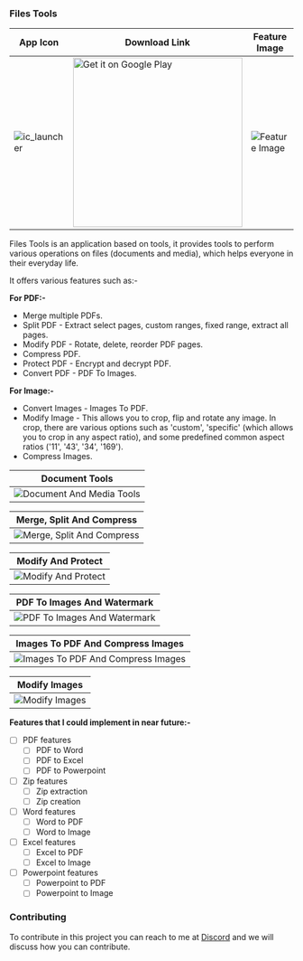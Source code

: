 ### Files Tools

| App Icon | Download Link | Feature Image |
| ------------- | ------------- | ------------- |
| ![ic_launcher](https://user-images.githubusercontent.com/85361211/128973496-365b0ea2-d777-4423-b86b-416814b586a8.png) | <a href='https://play.google.com/store/apps/details?id=com.pureinfoapps.android.apps.filestools'><img alt='Get it on Google Play' src='https://play.google.com/intl/en_us/badges/images/generic/en_badge_web_generic.png' width='300px'/></a> | ![Feature Image](https://user-images.githubusercontent.com/85361211/131718930-111acd41-29ee-443a-93c9-4709dadc2ee7.png) |

Files Tools is an application based on tools, it provides tools to perform various operations on files (documents and media), which helps everyone in their everyday life.

It offers various features such as:-

**For PDF:-**
-  Merge multiple PDFs.
-  Split PDF - Extract select pages, custom ranges, fixed range, extract all pages.
-  Modify PDF - Rotate, delete, reorder PDF pages.
-  Compress PDF.
-  Protect PDF - Encrypt and decrypt PDF.
-  Convert PDF - PDF To Images.

**For Image:-**
-  Convert Images - Images To PDF.
-  Modify Image - This allows you to crop, flip and rotate any image. In crop, there are various options such as 'custom', 'specific' (which allows you to crop in any aspect ratio), and some predefined common aspect ratios ('11', '43', '34', '169').
-  Compress Images.

| Document Tools |
| :----: |
|![Document And Media Tools](https://user-images.githubusercontent.com/85361211/131717968-480e56e1-f54c-4ab5-b75e-85be7d9c6e9d.png)|

| Merge, Split And Compress |
| :----: |
|![Merge, Split And Compress](https://user-images.githubusercontent.com/85361211/131718188-967f24e7-f161-4237-94b7-345f6082b046.png)|

| Modify And Protect |
| :----: |
|![Modify And Protect](https://user-images.githubusercontent.com/85361211/131718213-fb8468d0-c3c7-41a7-9c50-e18b888cfb8a.png)|

| PDF To Images And Watermark |
| :----: |
|![PDF To Images And Watermark](https://user-images.githubusercontent.com/85361211/131718276-892c7f68-cc26-468e-ab96-6bb27990da21.png)|

| Images To PDF And Compress Images |
| :----: |
|![Images To PDF And Compress Images](https://user-images.githubusercontent.com/85361211/131718069-8226f365-5930-4686-8797-1353912cab37.png)|

| Modify Images |
| :----: |
|![Modify Images](https://user-images.githubusercontent.com/85361211/131718245-808cf627-54e8-4a50-bd15-428ea748f661.png)|

**Features that I could implement in near future:-**
- [ ] PDF features
    - [ ] PDF to Word
    - [ ] PDF to Excel
    - [ ] PDF to Powerpoint
- [ ] Zip features
    - [ ] Zip extraction
    - [ ] Zip creation
- [ ] Word features
    - [ ] Word to PDF
    - [ ] Word to Image
- [ ] Excel features
    - [ ] Excel to PDF
    - [ ] Excel to Image
- [ ] Powerpoint features
    - [ ] Powerpoint to PDF
    - [ ] Powerpoint to Image

### Contributing

To contribute in this project you can reach to me at [Discord](https://discordapp.com/users/546260843902271515/) and we will discuss how you can contribute.
